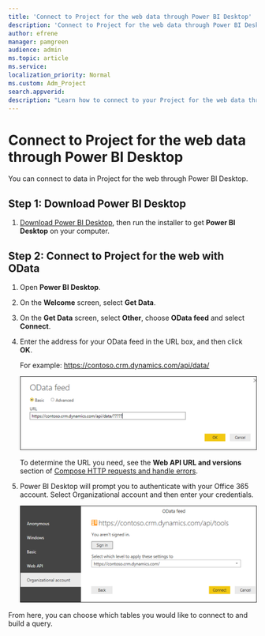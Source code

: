 ```yaml
---
title: 'Connect to Project for the web data through Power BI Desktop'
description: 'Connect to Project for the web data through Power BI Desktop'
author: efrene
manager: pamgreen
audience: admin
ms.topic: article
ms.service: 
localization_priority: Normal
ms.custom: Adm_Project
search.appverid: 
description: "Learn how to connect to your Project for the web data through Power BI Desktop."
---
```

# Connect to Project for the web data through Power BI Desktop
You can connect to data in Project for the web through Power BI Desktop.

## Step 1: Download Power BI Desktop
1. [Download Power BI Desktop](http://go.microsoft.com/fwlink/?LinkID=521662), then run the installer to get **Power BI Desktop** on your computer.

## Step 2: Connect to Project for the web with OData
1. Open **Power BI Desktop**.
2. On the **Welcome** screen, select **Get Data**.
3. On the **Get Data** screen, select **Other**, choose **OData feed** and select **Connect**.
4. Enter the address for your OData feed in the URL box, and then click **OK**.

    For example: <spam><spam>https://contoso.crm.dynamics.com/api/data/<spam><spam>
    
    ![URL](media\PowerBIURL.png)

    To determine the URL you need, see the **Web API URL and versions** section of [Compose HTTP requests and handle errors](https://docs.microsoft.com/powerapps/developer/common-data-service/webapi/compose-http-requests-handle-errors#web-api-url-and-versions).   
    
5. Power BI Desktop will prompt you to authenticate with your Office 365 account. Select Organizational account and then enter your credentials.
   
   ![Sign In](media/PowerBIURLSignin.png)

From here, you can choose which tables you would like to connect to and build a query.  






